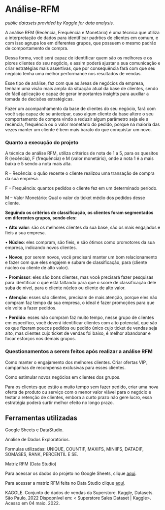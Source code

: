 # Análise-RFM
*public datasets provided by Kaggle for data analysis.*

  A análise RFM (Recência, Frequência e Monetário) é uma técnica que utiliza a interpretação de dados para identificar padrões de clientes em comum, e com isso agrupa los em diferentes grupos, que possuem o mesmo padrão de comportamento de compra. 
 
Dessa forma, você será capaz de identificar quem são os melhores e os piores clientes do seu negócio, e assim poderá ajustar a sua comunicação e criar estratégias mais assertivas, que por consequência fará com que seu negócio tenha uma melhor performance nos resultados de vendas.

Esse tipo de análise, faz com que as áreas de negócios da empresa, tenham uma visão mais ampla da situação atual da base de clientes, sendo de fácil aplicação e capaz de gerar importantes insights para auxiliar a tomada de decisões estratégicas.

Fazer um acompanhamento da base de clientes do seu negócio, fará com você seja capaz de se antecipar, caso algum cliente da base altere o seu comportamento de compra vindo a reduzir algum parâmetro seja ele a recência, frequência ou o valor monetário do pedido, porque na maioria das vezes manter um cliente é bem mais barato do que conquistar um novo.

### Quanto a execução do projeto
A técnica de análise RFM, utiliza critérios de nota de 1 a 5, para os quesitos R (recência), F (frequência) e M (valor monetário), onde a nota 1 é a mais baixa e 5 sendo a nota mais alta.

R – Recência: o quão recente o cliente realizou uma transação de compra da sua empresa.

F – Frequência: quantos pedidos o cliente fez em um determinado período.

M – Valor Monetário: Qual o valor do ticket médio dos pedidos desse cliente.


**Seguindo os critérios de classificação, os clientes foram segmentados em diferentes grupos, sendo eles:**

•	**Alto valor**: são os melhores clientes da sua base, são os mais engajados e fieis a sua empresa. 

•	**Núcleo**: eles compram, são fieis, e são ótimos como promotores da sua empresa, indicando novos clientes.

•	**Novos**; por serem novos, você precisará manter um bom relacionamento e fazer com que eles engajem e subam de classificação, para (cliente núcleo ou cliente de alto valor).

•	**Promissor**: eles são bons clientes, mas você precisará fazer pesquisas para identificar o que está faltando para que o score de classificação dele suba de nível, para o cliente núcleo ou cliente de alto valor.

•	**Atenção**: esses são clientes, precisam de mais atenção, porque eles não compram faz tempo da sua empresa, o ideal é fazer promoções para que ele volte a fazer pedidos.

•	**Perdido**: esses não compram faz muito tempo, nesse grupo de clientes em especifico, você deverá identificar clientes com alto potencial, que são os que fizeram poucos pedidos ou pedido único cujo ticket de vendas seja alto, mas clientes cujo ticket de vendas foi baixo, é melhor abandonar e focar esforços nos demais grupos.


### Questionamentos a serem feitos após realizar a análise RFM

Como manter o engajamento dos melhores clientes. Criar ofertas VIP, campanhas de recompensa exclusivas para esses clientes.

Como estimular novos negócios em clientes dos grupos.

Para os clientes que estão a muito tempo sem fazer pedido, criar uma nova oferta de produto ou serviço com o menor valor viável para o negócio e testar a retenção de clientes, embora a curto prazo não gere lucro, essa estratégia poderá surtir melhor efeito no longo prazo.


## Ferramentas utilizadas

Google Sheets e DataStudio.

Análise de Dados Exploratórios.

Formulas utilizadas: UNIQUE, COUNTIF, MAXIFS, MINIIFS, DATADIF, SOMASES, RANK, PERCENTIL E SE.

Matriz RFM (Data Studio)

Para acessar os dados do projeto no Google Sheets, clique [aqui](https://docs.google.com/spreadsheets/d/1nwAu-wRdtiHNz9A0b-LZLdDQwZITr6mLwEuLXU79gV4/edit?usp=sharing).

Para acessar a matriz RFM feita no Data Studio clique [aqui](https://datastudio.google.com/reporting/1facacf5-e5d9-411a-bb96-643a436ecb06).

KAGGLE. Conjunto de dados de vendas da Superstore. Kaggle, Datasets. São Paulo, 2022 Dispopnível em: < Superstore Sales Dataset | Kaggle>. Acesso em 04 maio. 2022.


